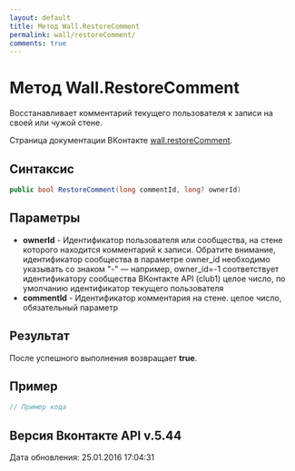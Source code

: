 ```yaml
---
layout: default
title: Метод Wall.RestoreComment
permalink: wall/restoreComment/
comments: true
---
```

# Метод Wall.RestoreComment
Восстанавливает комментарий текущего пользователя к записи на своей или чужой стене.

Страница документации ВКонтакте [wall.restoreComment](https://vk.com/dev/wall.restoreComment).

## Синтаксис
``` csharp
public bool RestoreComment(long commentId, long? ownerId)
```

## Параметры
+ **ownerId** - Идентификатор пользователя или сообщества, на стене которого находится комментарий к записи. Обратите внимание, идентификатор сообщества в параметре owner_id необходимо указывать со знаком "-" — например, owner_id=-1 соответствует идентификатору сообщества ВКонтакте API (club1)  целое число, по умолчанию идентификатор текущего пользователя
+ **commentId** - Идентификатор комментария на стене. целое число, обязательный параметр

## Результат
После успешного выполнения возвращает **true**.

## Пример
``` csharp
// Пример кода
```

## Версия Вконтакте API v.5.44
Дата обновления: 25.01.2016 17:04:31
